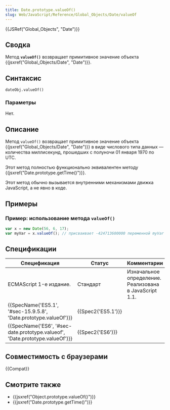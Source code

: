 ```yaml
---
title: Date.prototype.valueOf()
slug: Web/JavaScript/Reference/Global_Objects/Date/valueOf
---
```


{{JSRef("Global_Objects", "Date")}}

## Сводка

Метод **`valueOf()`** возвращает примитивное значение объекта {{jsxref("Global_Objects/Date", "Date")}}.

## Синтаксис

```
dateObj.valueOf()
```

### Параметры

Нет.

## Описание

Метод `valueOf()` возвращает примитивное значение объекта {{jsxref("Global_Objects/Date", "Date")}} в виде числового типа данных — количества миллисекунд, прошедших с полуночи 01 января 1970 по UTC.

Этот метод полностью функционально эквивалентен методу {{jsxref("Date.prototype.getTime()")}}.

Этот метод обычно вызывается внутренними механизмами движка JavaScript, а не явно в коде.

## Примеры

### Пример: использование метода `valueOf()`

```js
var x = new Date(56, 6, 17);
var myVar = x.valueOf(); // присваивает -424713600000 переменной myVar
```

## Спецификации

| Спецификация                                                                 | Статус             | Комментарии                                            |
| ---------------------------------------------------------------------------- | ------------------ | ------------------------------------------------------ |
| ECMAScript 1-е издание.                                                      | Стандарт           | Изначальное определение. Реализована в JavaScript 1.1. |
| {{SpecName('ES5.1', '#sec-15.9.5.8', 'Date.prototype.valueOf')}}             | {{Spec2('ES5.1')}} |                                                        |
| {{SpecName('ES6', '#sec-date.prototype.valueof', 'Date.prototype.valueOf')}} | {{Spec2('ES6')}}   |                                                        |

## Совместимость с браузерами

{{Compat}}

## Смотрите также

- {{jsxref("Object.prototype.valueOf()")}}
- {{jsxref("Date.prototype.getTime()")}}
